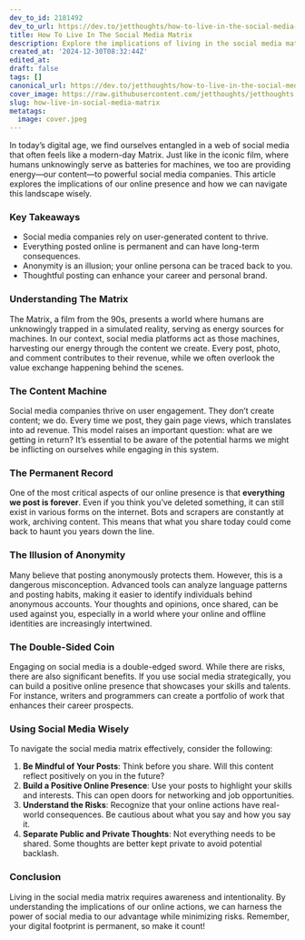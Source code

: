 ```yaml
---
dev_to_id: 2181492
dev_to_url: https://dev.to/jetthoughts/how-to-live-in-the-social-media-matrix-35d0
title: How To Live In The Social Media Matrix
description: Explore the implications of living in the social media matrix. Understand the risks and benefits of your online presence, and learn how to navigate this landscape wisely.
created_at: '2024-12-30T08:32:44Z'
edited_at:
draft: false
tags: []
canonical_url: https://dev.to/jetthoughts/how-to-live-in-the-social-media-matrix-35d0
cover_image: https://raw.githubusercontent.com/jetthoughts/jetthoughts.github.io/master/content/blog/how-live-in-social-media-matrix/cover.jpeg
slug: how-live-in-social-media-matrix
metatags:
  image: cover.jpeg
---
```

In today’s digital age, we find ourselves entangled in a web of social media that often feels like a modern-day Matrix. Just like in the iconic film, where humans unknowingly serve as batteries for machines, we too are providing energy—our content—to powerful social media companies. This article explores the implications of our online presence and how we can navigate this landscape wisely.

### Key Takeaways

*   Social media companies rely on user-generated content to thrive.
*   Everything posted online is permanent and can have long-term consequences.
*   Anonymity is an illusion; your online persona can be traced back to you.
*   Thoughtful posting can enhance your career and personal brand.

### Understanding The Matrix

The Matrix, a film from the 90s, presents a world where humans are unknowingly trapped in a simulated reality, serving as energy sources for machines. In our context, social media platforms act as those machines, harvesting our energy through the content we create. Every post, photo, and comment contributes to their revenue, while we often overlook the value exchange happening behind the scenes.

### The Content Machine

Social media companies thrive on user engagement. They don’t create content; we do. Every time we post, they gain page views, which translates into ad revenue. This model raises an important question: what are we getting in return? It’s essential to be aware of the potential harms we might be inflicting on ourselves while engaging in this system.

### The Permanent Record

One of the most critical aspects of our online presence is that **everything we post is forever**. Even if you think you’ve deleted something, it can still exist in various forms on the internet. Bots and scrapers are constantly at work, archiving content. This means that what you share today could come back to haunt you years down the line.

### The Illusion of Anonymity

Many believe that posting anonymously protects them. However, this is a dangerous misconception. Advanced tools can analyze language patterns and posting habits, making it easier to identify individuals behind anonymous accounts. Your thoughts and opinions, once shared, can be used against you, especially in a world where your online and offline identities are increasingly intertwined.

### The Double-Sided Coin

Engaging on social media is a double-edged sword. While there are risks, there are also significant benefits. If you use social media strategically, you can build a positive online presence that showcases your skills and talents. For instance, writers and programmers can create a portfolio of work that enhances their career prospects.

### Using Social Media Wisely

To navigate the social media matrix effectively, consider the following:

1.  **Be Mindful of Your Posts**: Think before you share. Will this content reflect positively on you in the future?
2.  **Build a Positive Online Presence**: Use your posts to highlight your skills and interests. This can open doors for networking and job opportunities.
3.  **Understand the Risks**: Recognize that your online actions have real-world consequences. Be cautious about what you say and how you say it.
4.  **Separate Public and Private Thoughts**: Not everything needs to be shared. Some thoughts are better kept private to avoid potential backlash.

### Conclusion

Living in the social media matrix requires awareness and intentionality. By understanding the implications of our online actions, we can harness the power of social media to our advantage while minimizing risks. Remember, your digital footprint is permanent, so make it count!